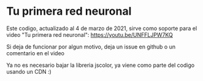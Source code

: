 # Tu primera red neuronal
Este codigo, actualizado al 4 de marzo de 2021, sirve como soporte para el video "Tu primera red neuronal": 
https://youtu.be/UNFFLJPW7KQ

Si deja de funcionar por algun motivo, deja un issue en github o un comentario en el video

Ya no es necesario bajar la libreria jscolor, ya viene como parte del codigo usando un CDN :)